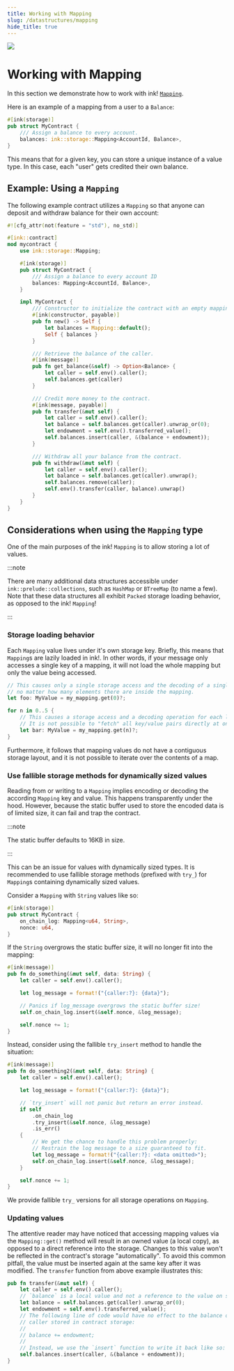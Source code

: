 ```yaml
---
title: Working with Mapping
slug: /datastructures/mapping
hide_title: true
---
```


<img src="/img/title/storage.svg" className="titlePic" />

# Working with Mapping

In this section we demonstrate how to work with ink! [`Mapping`](https://docs.rs/ink_storage/5.0.0/ink_storage/struct.Mapping.html).

Here is an example of a mapping from a user to a `Balance`:

```rust
#[ink(storage)]
pub struct MyContract {
    /// Assign a balance to every account.
    balances: ink::storage::Mapping<AccountId, Balance>,
}
```

This means that for a given key, you can store a unique instance of a value type. In this
case, each "user" gets credited their own balance.

## Example: Using a `Mapping`

The following example contract utilizes a `Mapping` so that anyone can deposit and withdraw
balance for their own account:

```rust
#![cfg_attr(not(feature = "std"), no_std)]

#[ink::contract]
mod mycontract {
    use ink::storage::Mapping;

    #[ink(storage)]
    pub struct MyContract {
        /// Assign a balance to every account ID
        balances: Mapping<AccountId, Balance>,
    }

    impl MyContract {
        /// Constructor to initialize the contract with an empty mapping.
        #[ink(constructor, payable)]
        pub fn new() -> Self {
            let balances = Mapping::default();
            Self { balances }
        }

        /// Retrieve the balance of the caller.
        #[ink(message)]
        pub fn get_balance(&self) -> Option<Balance> {
            let caller = self.env().caller();
            self.balances.get(caller)
        }

        /// Credit more money to the contract.
        #[ink(message, payable)]
        pub fn transfer(&mut self) {
            let caller = self.env().caller();
            let balance = self.balances.get(caller).unwrap_or(0);
            let endowment = self.env().transferred_value();
            self.balances.insert(caller, &(balance + endowment));
        }

        /// Withdraw all your balance from the contract.
        pub fn withdraw(&mut self) {
            let caller = self.env().caller();
            let balance = self.balances.get(caller).unwrap();
            self.balances.remove(caller);
            self.env().transfer(caller, balance).unwrap()
        }
    }
}

```

## Considerations when using the `Mapping` type

One of the main purposes of the ink! `Mapping` is to allow storing a lot of values.

:::note

There are many additional data structures accessible under `ink::prelude::collections`,
such as `HashMap` or `BTreeMap` (to name a few). Note that these data structures all exhibit
`Packed` storage loading behavior, as opposed to the ink! `Mapping`!

:::

### Storage loading behavior

Each `Mapping` value lives under it's own storage key. Briefly, this means that `Mapping`s
are lazily loaded in ink!. In other words, if your message only accesses a single key of a
mapping, it will not load the whole mapping but only the value being accessed.

```rust
// This causes only a single storage access and the decoding of a single "MyValue" struct,
// no matter how many elements there are inside the mapping.
let foo: MyValue = my_mapping.get(0)?;

for n in 0..5 {
    // This causes a storage access and a decoding operation for each loop iteration.
    // It is not possible to "fetch" all key/value pairs directly at once.
    let bar: MyValue = my_mapping.get(n)?;
}
```

Furthermore, it follows that mapping values do not have a contiguous storage layout, and it is
not possible to iterate over the contents of a map.


### Use fallible storage methods for dynamically sized values
Reading from or writing to a `Mapping` implies encoding or decoding
the according `Mapping` key and value. This happens transparently under the hood.
However, because the static buffer used to store the encoded data is of limited
size, it can fail and trap the contract.

:::note

The static buffer defaults to 16KB in size.

:::

This can be an issue for values with dynamically sized types.
It is recommended to use fallible storage methods (prefixed with `try_`) for
`Mapping`s containing dynamically sized values.

Consider a `Mapping` with `String` values like so:

```rust
#[ink(storage)]
pub struct MyContract {
    on_chain_log: Mapping<u64, String>,
    nonce: u64,
}
```

If the `String` overgrows the static buffer size, it will no longer fit into the mapping:

```rust
#[ink(message)]
pub fn do_something(&mut self, data: String) {
    let caller = self.env().caller();

    let log_message = format!("{caller:?}: {data}");

    // Panics if log_message overgrows the static buffer size!
    self.on_chain_log.insert(&self.nonce, &log_message);

    self.nonce += 1;
}
```

Instead, consider using the fallible `try_insert` method to handle the situation:

```rust
#[ink(message)]
pub fn do_something2(&mut self, data: String) {
    let caller = self.env().caller();

    let log_message = format!("{caller:?}: {data}");

    // `try_insert` will not panic but return an error instead.
    if self
        .on_chain_log
        .try_insert(&self.nonce, &log_message)
        .is_err()
    {
        // We get the chance to handle this problem properly:
        // Restrain the log message to a size guaranteed to fit.
        let log_message = format!("{caller:?}: <data omitted>");
        self.on_chain_log.insert(&self.nonce, &log_message);
    }

    self.nonce += 1;
}
```

We provide fallible `try_` versions for all storage operations on `Mapping`.

### Updating values

The attentive reader may have noticed that accessing mapping values via the `Mapping::get()`
method will result in an owned value (a local copy), as opposed to a direct reference
into the storage. Changes to this value won't be reflected in the contract's storage
"automatically". To avoid this common pitfall, the value must be inserted again at the same
key after it was modified. The `transfer` function from above example illustrates this:

```rust
pub fn transfer(&mut self) {
    let caller = self.env().caller();
    // `balance` is a local value and not a reference to the value on storage!
    let balance = self.balances.get(caller).unwrap_or(0);
    let endowment = self.env().transferred_value();
    // The following line of code would have no effect to the balance of the
    // caller stored in contract storage:
    //
    // balance += endowment;
    //
    // Instead, we use the `insert` function to write it back like so:
    self.balances.insert(caller, &(balance + endowment));
}
```
